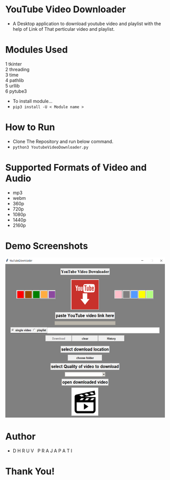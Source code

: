 # YouTube Video Downloader

- A Desktop application to download youtube video and playlist with the help of Link of That perticular video and
playlist. 

# Modules Used

1 tkinter \
2 threading \
3 time \
4 pathlib \
5 urllib \
6 pytube3

- To install module...
- ```pip3 install -U < Module name >```

# How to Run
- Clone The Repository and run below command.
- ```python3 YoutubeVideoDownloader.py```

# Supported Formats of Video and Audio
- mp3
- webm
- 360p
- 720p
- 1080p
- 1440p
- 2160p

# Demo Screenshots
<img src="sceenshots/screenshot.png" width="500" height="500" title="ScreenShot">

# Author
- D H R U V &nbsp; P R A J A P A T I

# Thank You!